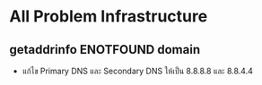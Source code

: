 # All Problem Infrastructure

## getaddrinfo ENOTFOUND domain
- แก้ไข Primary DNS และ Secondary DNS ให้เป็น 8.8.8.8 และ 8.8.4.4
